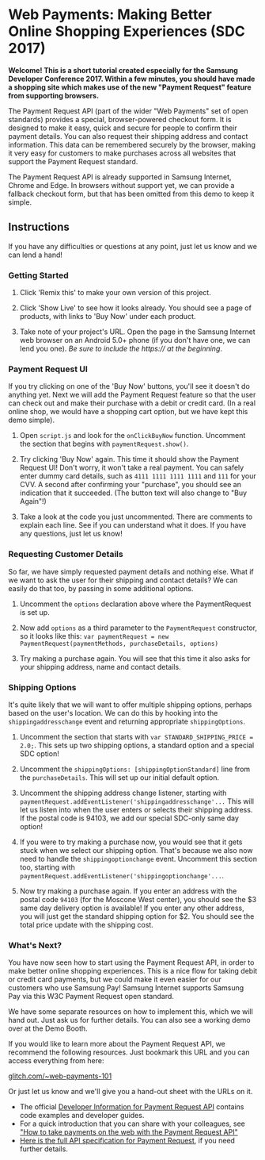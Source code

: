 # Web Payments: Making Better Online Shopping Experiences (SDC 2017)

**Welcome! This is a short tutorial created especially for the Samsung Developer Conference 2017. Within a few minutes, you should have made a shopping site which makes use of the new "Payment Request" feature from supporting browsers.**
 
The Payment Request API (part of the wider "Web Payments" set of open standards) provides a special, browser-powered checkout form. It is designed to make it easy, quick and secure for people to confirm their payment details. You can also request their shipping address and contact information. This data can be remembered securely by the browser, making it very easy for customers to make purchases across all websites that support the Payment Request standard.

The Payment Request API is already supported in Samsung Internet, Chrome and Edge. In browsers without support yet, we can provide a fallback checkout form, but that has been omitted from this demo to keep it simple.

## Instructions

If you have any difficulties or questions at any point, just let us know and we can lend a hand!

### Getting Started

1. Click 'Remix this' to make your own version of this project.

1. Click 'Show Live' to see how it looks already. You should see a page of products, with links to 'Buy Now' under each product.

1. Take note of your project's URL. Open the page in the Samsung Internet web browser on an Android 5.0+ phone (if you don't have one, we can lend you one). _Be sure to include the https:// at the beginning_.

### Payment Request UI

If you try clicking on one of the 'Buy Now' buttons, you'll see it doesn't do anything yet. Next we will add the Payment Request feature so that the user can check out and make their purchase with a debit or credit card. (In a real online shop, we would have a shopping cart option, but we have kept this demo simple).

1. Open `script.js` and look for the `onClickBuyNow` function. Uncomment the section that begins with `paymentRequest.show()`.

1. Try clicking 'Buy Now' again. This time it should show the Payment Request UI! Don't worry, it won't take a real payment. You can safely enter dummy card details, such as `4111 1111 1111 1111` and `111` for your CVV. A second after confirming your "purchase", you should see an indication that it succeeded. (The button text will also change to "Buy Again"!)

1. Take a look at the code you just uncommented. There are comments to explain each line. See if you can understand what it does. If you have any questions, just let us know!

### Requesting Customer Details

So far, we have simply requested payment details and nothing else. What if we want to ask the user for their shipping and contact details? We can easily do that too, by passing in some additional options.

1. Uncomment the `options` declaration above where the PaymentRequest is set up. 

1. Now add `options` as a third parameter to the `PaymentRequest` constructor, so it looks like this: `var paymentRequest = new PaymentRequest(paymentMethods, purchaseDetails, options)`

1. Try making a purchase again. You will see that this time it also asks for your shipping address, name and contact details.

### Shipping Options

It's quite likely that we will want to offer multiple shipping options, perhaps based on the user's location. We can do this by hooking into the `shippingaddresschange` event and returning appropriate `shippingOptions`.

1. Uncomment the section that starts with `var STANDARD_SHIPPING_PRICE = 2.0;`. This sets up two shipping options, a standard option and a special SDC option!

1. Uncomment the `shippingOptions: [shippingOptionStandard]` line from the `purchaseDetails`. This will set up our initial default option.

1. Uncomment the shipping address change listener, starting with `paymentRequest.addEventListener('shippingaddresschange'...` This will let us listen into when the user enters or selects their shipping address. If the postal code is 94103, we add our special SDC-only same day option!

1. If you were to try making a purchase now, you would see that it gets stuck when we select our shipping option. That's because we also now need to handle the `shippingoptionchange` event. Uncomment this section too, starting with `paymentRequest.addEventListener('shippingoptionchange'...`.

1. Now try making a purchase again. If you enter an address with the postal code `94103` (for the Moscone West center), you should see the $3 same day delivery option is available! If you enter any other address, you will just get the standard shipping option for $2. You should see the total price update with the shipping cost.


### What's Next?

You have now seen how to start using the Payment Request API, in order to make better online shopping experiences. This is a nice flow for taking debit or credit card payments, but we could make it even easier for our customers who use Samsung Pay! Samsung Internet supports Samsung Pay via this W3C Payment Request open standard.

We have some separate resources on how to implement this, which we will hand out. Just ask us for further details. You can also see a working demo over at
the Demo Booth.

If you would like to learn more about the Payment Request API, we recommend the following resources. Just bookmark this URL and you can access everything from here: 

[glitch.com/~web-payments-101](https://glitch.com/~web-payments-101)

Or just let us know and we'll give you a hand-out sheet with the URLs on it.

* The official [Developer Information for Payment Request API](https://github.com/w3c/payment-request-info) contains code examples and developer guides.
* For a quick introduction that you can share with your colleagues, see ["How to take payments on the web with the Payment Request API"](https://medium.com/samsung-internet-dev/how-to-take-payments-on-the-web-with-the-payment-request-api-a523f6fc7c1f)
* [Here is the full API specification for Payment Request](https://www.w3.org/TR/payment-request/), if you need further details.
